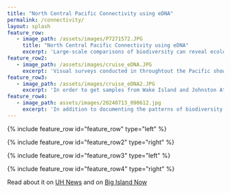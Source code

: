```yaml
---
title: "North Central Pacific Connectivity using eDNA"
permalink: /connectivity/
layout: splash
feature_row:
   - image_path: /assets/images/P7271572.JPG
     title: "North Central Pacific Connectivity using eDNA"
     excerpt: 'Large-scale comparisons of biodiversity can reveal ecological processes that shape and maintain community composition and potentially provide further insight to how the Hawaiian Archipelago is connected to the rest of the central Pacific. The Hawaiian Archipelago is one of the most isolated archipelagos in the world not just in terms of distance to the nearest archipelago but also because there is no direct current that can quickly transport larvae from surrounding archipelagos.'
feature_row2:
   - image_path: /assets/images/cruise_eDNA.JPG
     excerpt: 'Visual surveys conducted in throughtout the Pacific show that the Hawaiian Archipelago has much less biodiversity compared to other Pacific Islands. However, these visual surveys often miss cryptic species and tend to focus on fish species or commercially important invertebrates. environmental DNA (eDNA) is a powerfool tool that can sample hundreds of species from a few samples using a non-invasive, inexpensive, and relatively fast method. eDNA methods can help reduce biases from visual surveys by detecting species across various life histories and taxonomic groups, including cryptic species. I have collected eDNA samples from archipelagos across the Central North Pacific including the Hawaiian Archipelago, the Line Islands, the Marshall Islands, Okinawa, Guam, Wake Island, and Johnston Atoll.'  
feature_row3:
   - image_path: /assets/images/cruise_eDNA2.JPG
     excerpt: 'In order to get samples from Wake Island and Johnston Atoll, we had to take a research cruise across the Pacific to get to these extremely remote islands. We spent 3 weeks on the *R/V Thompson* collecting samples. I trained and led the eDNA team which consisted of 1 undergraduate student, 4 postbaccalaureates, and 2 graduate students.'
feature_row4:
   - image_path: assets/images/20240713_090612.jpg
     excerpt: 'In addition to documenting the patterns of biodiversity and shared species across all the islands sampled, I will be using the eDNA samples to identify community-wide genetic structure by locating shared genetic breaks. The location of concordant genetic breaks could be driven by geographic barriers, life histories (e.g., PLD, dispersal mode, habitat), or environmental change (e.g., sea level, temperature, and ocean current changes during last glacial maximum). To test for the influence of environmental changes, I will determine if there are many species with populations that are expanding or stable and approximate a date for any potential past extinction or dispersal events. To test if life histories are driving variation in population structure, I will use an ordination plot to identify significant factors. While these analyses have been done before in the central Pacific, I will be analyzing many more species than in previous studies, allowing for new insights on how current communities have been shaped by biological and historic environmental factors.'
---
```

{% include feature_row id="feature_row" type="left" %}

{% include feature_row id="feature_row2" type="right" %}

{% include feature_row id="feature_row3" type="left" %}

{% include feature_row id="feature_row4" type="right" %}

Read about it on [UH News](https://www.hawaii.edu/news/2024/09/08/research-voyage-marine-links-north-pacific/) and on [Big Island Now](https://bigislandnow.com/2024/09/09/university-of-hawaii-voyage-to-wake-island-johnston-atoll-explores-links-across-pacific/)
